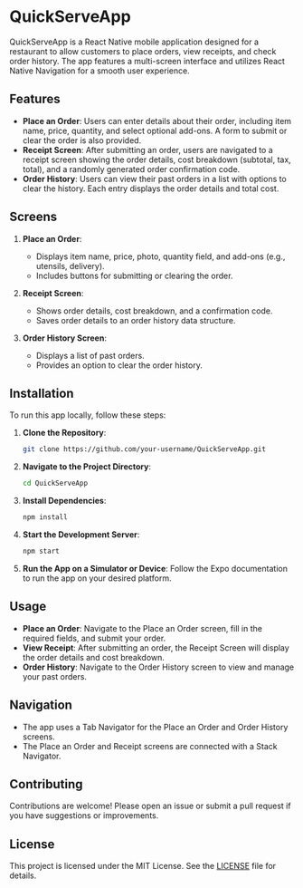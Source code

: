# QuickServeApp

QuickServeApp is a React Native mobile application designed for a restaurant to allow customers to place orders, view receipts, and check order history. The app features a multi-screen interface and utilizes React Native Navigation for a smooth user experience.

## Features

- **Place an Order**: Users can enter details about their order, including item name, price, quantity, and select optional add-ons. A form to submit or clear the order is also provided.
- **Receipt Screen**: After submitting an order, users are navigated to a receipt screen showing the order details, cost breakdown (subtotal, tax, total), and a randomly generated order confirmation code.
- **Order History**: Users can view their past orders in a list with options to clear the history. Each entry displays the order details and total cost.

## Screens

1. **Place an Order**: 
   - Displays item name, price, photo, quantity field, and add-ons (e.g., utensils, delivery).
   - Includes buttons for submitting or clearing the order.

2. **Receipt Screen**:
   - Shows order details, cost breakdown, and a confirmation code.
   - Saves order details to an order history data structure.

3. **Order History Screen**:
   - Displays a list of past orders.
   - Provides an option to clear the order history.

## Installation

To run this app locally, follow these steps:

1. **Clone the Repository**:
    ```bash
    git clone https://github.com/your-username/QuickServeApp.git
    ```

2. **Navigate to the Project Directory**:
    ```bash
    cd QuickServeApp
    ```

3. **Install Dependencies**:
    ```bash
    npm install
    ```

4. **Start the Development Server**:
    ```bash
    npm start
    ```

5. **Run the App on a Simulator or Device**:
    Follow the Expo documentation to run the app on your desired platform.

## Usage

- **Place an Order**: Navigate to the Place an Order screen, fill in the required fields, and submit your order.
- **View Receipt**: After submitting an order, the Receipt Screen will display the order details and cost breakdown.
- **Order History**: Navigate to the Order History screen to view and manage your past orders.

## Navigation

- The app uses a Tab Navigator for the Place an Order and Order History screens.
- The Place an Order and Receipt screens are connected with a Stack Navigator.

## Contributing

Contributions are welcome! Please open an issue or submit a pull request if you have suggestions or improvements.

## License

This project is licensed under the MIT License. See the [LICENSE](LICENSE) file for details.

